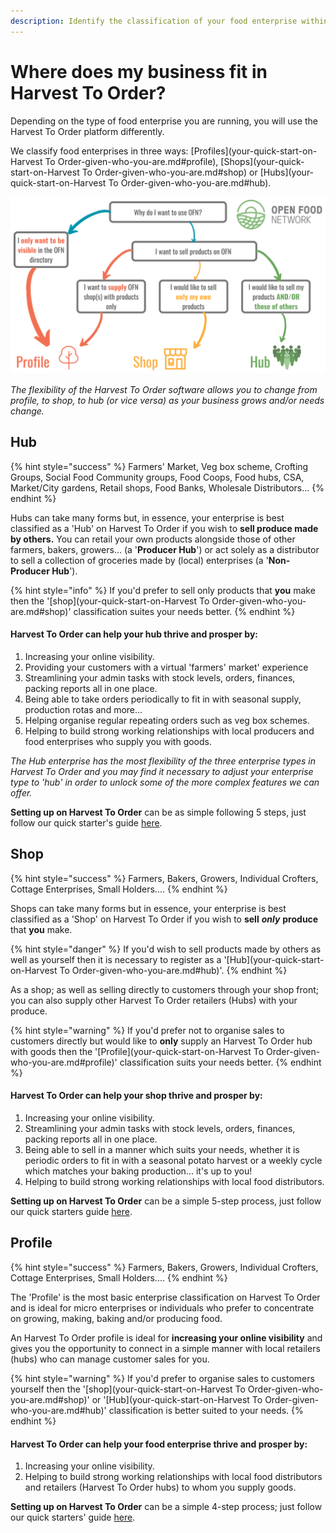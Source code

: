 ```yaml
---
description: Identify the classification of your food enterprise within the Harvest To Order platform.
---
```


# Where does my business fit in Harvest To Order?

Depending on the type of food enterprise you are running, you will use the Harvest To Order platform differently.

We classify food enterprises in three ways: [Profiles](your-quick-start-on-Harvest To Order-given-who-you-are.md#profile), [Shops](your-quick-start-on-Harvest To Order-given-who-you-are.md#shop) or [Hubs](your-quick-start-on-Harvest To Order-given-who-you-are.md#hub).

![](.gitbook/assets/l-flowchart%20%281%29.png)

_The flexibility of the Harvest To Order software allows you to change from profile,_ _to shop, to hub \(or vice versa\) as your business grows and/or needs change._

## Hub

{% hint style="success" %}
Farmers' Market, Veg box scheme, Crofting Groups, Social Food Community groups, Food Coops, Food hubs, CSA, Market/City gardens,  Retail shops, Food Banks, Wholesale Distributors...
{% endhint %}

Hubs can take many forms but, in essence, your enterprise is best classified as a 'Hub' on Harvest To Order if you wish to **sell produce made by others.** You can retail your own products alongside those of other farmers, bakers, growers... \(a '**Producer Hub**'\) or act solely as a distributor to sell a collection of groceries made by \(local\) enterprises \(a '**Non-Producer Hub**'\).

{% hint style="info" %}
If you'd prefer to sell only products that **you** make then the '[shop](your-quick-start-on-Harvest To Order-given-who-you-are.md#shop)' classification suites your needs better.
{% endhint %}

#### Harvest To Order can help your hub thrive and prosper by:

1. Increasing your online visibility.
2. Providing your customers with a virtual 'farmers' market' experience
3. Streamlining your admin tasks with stock levels, orders, finances, packing reports all in one place.
4. Being able to take orders periodically to fit in with seasonal supply, production rotas and more...
5. Helping organise regular repeating orders such as veg box schemes.
6. Helping to build strong working relationships with local producers and food enterprises who supply you with goods.

_The Hub enterprise has the most flexibility of the three enterprise types in Harvest To Order and you may find it necessary to adjust your enterprise type to 'hub' in order to unlock some of the more complex features we can offer._

**Setting up on Harvest To Order** can be as simple following 5 steps, just follow our quick starter's guide [here](quick-start-guides/multi-producers-shop-hub-quick-setup-guide.md).

## Shop

{% hint style="success" %}
Farmers, Bakers, Growers, Individual Crofters, Cottage Enterprises, Small Holders....
{% endhint %}

Shops can take many forms but in essence, your enterprise is best classified as a 'Shop' on Harvest To Order if you wish to **sell** _**only**_ **produce** that **you** make.

{% hint style="danger" %}
If you'd wish to sell products made by others as well as yourself then it is necessary to register as a '[Hub](your-quick-start-on-Harvest To Order-given-who-you-are.md#hub)'.
{% endhint %}

As a shop; as well as selling directly to customers through your shop front; you can also supply other Harvest To Order retailers \(Hubs\) with your produce.

{% hint style="warning" %}
If you'd prefer not to organise sales to customers directly but would like to **only** supply an Harvest To Order hub with goods then the '[Profile](your-quick-start-on-Harvest To Order-given-who-you-are.md#profile)' classification suits your needs better.
{% endhint %}

#### Harvest To Order can help your shop thrive and prosper by:

1. Increasing your online visibility.
2. Streamlining your admin tasks with stock levels, orders, finances, packing reports all in one place.
3. Being able to sell in a manner which suits your needs, whether it is periodic orders to fit in with a seasonal potato harvest or a weekly cycle which matches your baking production... it's up to you!
4. Helping to build strong working relationships with local food distributors.

**Setting up on Harvest To Order** can be a simple 5-step process, just follow our quick starters guide [here](quick-start-guides/producer-shop-quick-setup-guide.md).

## Profile

{% hint style="success" %}
Farmers, Bakers, Growers, Individual Crofters, Cottage Enterprises, Small Holders....
{% endhint %}

The 'Profile' is the most basic enterprise classification on Harvest To Order and is ideal for micro enterprises or individuals who prefer to concentrate on growing, making, baking and/or producing food.

An Harvest To Order profile is ideal for **increasing your online visibility** and gives you the opportunity to connect in a simple manner with local retailers \(hubs\) who can manage customer sales for you.

{% hint style="warning" %}
If you'd prefer to organise sales to customers yourself then the '[shop](your-quick-start-on-Harvest To Order-given-who-you-are.md#shop)' or '[Hub](your-quick-start-on-Harvest To Order-given-who-you-are.md#hub)' classification is better suited to your needs.
{% endhint %}

#### Harvest To Order can help your food enterprise thrive and prosper by:

1. Increasing your online visibility.
2. Helping to build strong working relationships with local food distributors and retailers \(Harvest To Order hubs\) to whom you supply goods.

**Setting up on Harvest To Order** can be a simple 4-step process; just follow our quick starters' guide [here](quick-start-guides/profile-only-quick-setup-guide.md).

